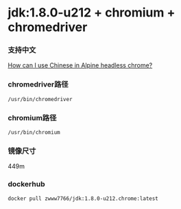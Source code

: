# jdk:1.8.0-u212 + chromium + chromedriver


### 支持中文
[How can I use Chinese in Alpine headless chrome?
](https://stackoverflow.com/questions/49067625/how-can-i-use-chinese-in-alpine-headless-chrome#comment85210169_49085451)

### chromedriver路径
`/usr/bin/chromedriver`

### chromium路径
`/usr/bin/chromium`

### 镜像尺寸
449m

### dockerhub 
`docker pull zwww7766/jdk:1.8.0-u212.chrome:latest`